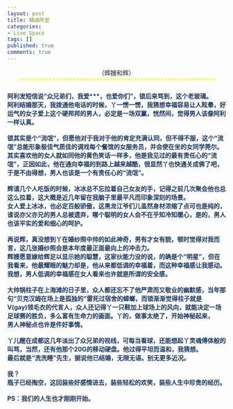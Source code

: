 ```yaml
---
layout: post
title: 精诚所至
categories:
- Live Space
tags: []
published: true
comments: true
---
```

<p><div style="text-align:center"><span style="font-weight:bold;color:rgb(23, 54, 93)"><span><a href="https://iezecq.blu.livefilestore.com/y1m_R8jMwIXfPzLywcbAMTtMsrPNI-8Jp7zJkYgu59a64T3ZJp_7uyhqhkWiNezPZMRUUcXB4ORtLC_puw5OMf5J5o0eMUXl1WxaqbcTxgv4wc7LGUDgj_qhlm0svJvZtQAhUaUqyz1hBWwAN7vIXRq2Q/3450347440_cf1661cb03.jpg" target="_blank" rel="WLPP;url=https://iezecq.blu.livefilestore.com/y1m_R8jMwIXfPzLywcbAMTtMsrPNI-8Jp7zJkYgu59a64T3ZJp_7uyhqhkWiNezPZMRUUcXB4ORtLC_puw5OMf5J5o0eMUXl1WxaqbcTxgv4wc7LGUDgj_qhlm0svJvZtQAhUaUqyz1hBWwAN7vIXRq2Q/3450347440_cf1661cb03.jpg"><img src="https://iezecq.blu.livefilestore.com/y1m_R8jMwIXfPzLywcbAMTtMsrPNI-8Jp7zJkYgu59a64T3ZJp_7uyhqhkWiNezPZMRUUcXB4ORtLC_puw5OMf5J5o0eMUXl1WxaqbcTxgv4wc7LGUDgj_qhlm0svJvZtQAhUaUqyz1hBWwAN7vIXRq2Q/3450347440_cf1661cb03.jpg" alt="" /></a></span></span><br /><span style="font-weight:bold;color:rgb(23, 54, 93)"><span></span></span>（辉嫂和辉）<br /><span style="font-weight:bold;color:rgb(255, 255, 0)"><span>**********************************************************</span></span><br style="color:rgb(255, 255, 0)" /><span style="font-weight:bold;color:rgb(255, 255, 0)"><span></span></span><br /><div style="text-align:left"><span style="font-weight:bold;color:rgb(23, 54, 93)">阿利发短信说“众兄弟们，我爱***，也爱你们”，锁后来骂到，这个老玻璃。</span><br style="font-weight:bold;color:rgb(23, 54, 93)" /><span style="font-weight:bold;color:rgb(23, 54, 93)">阿利结婚那天，我拨通他电话的时候，丫一愣一愣，我猜想幸福容易让人眩晕，好运气的女子爱上这个硬邦邦的男人，必定是一场双赢，恍然间，觉得男人该像阿利一样认真。</span><br style="font-weight:bold;color:rgb(23, 54, 93)" />
<br style="font-weight:bold;color:rgb(23, 54, 93)" /><span style="font-weight:bold;color:rgb(23, 54, 93)">锁其实是个“流氓”，但愿他对于我对于他的肯定充满认同，但不得不服，这个“流氓”总能形象极佳气质佳的调戏每个餐馆的女服务员，并会使在坐的女同学莞尔。</span><br style="font-weight:bold;color:rgb(23, 54, 93)" /><span style="font-weight:bold;color:rgb(23, 54, 93)">其实喜欢他的女人就如同他的黄色笑话一样多，他是我见过的最有责任心的“流氓”，正因如此，他在通向幸福的到路上越来越酷，很显然丫也快通关成佛了吧，于是不由得想，男人也该是一个有责任心的“流氓”。</span><br style="font-weight:bold;color:rgb(23, 54, 93)" />
<br style="font-weight:bold;color:rgb(23, 54, 93)" /><span style="font-weight:bold;color:rgb(23, 54, 93)">
辉请几个人吃饭的时候，冰冰总不忘拉着自己女友的手，记得之前几次聚会他也总这么拉着，这大概是近几年留在我脑子里最平凡而印象深刻的场景。</span><br style="font-weight:bold;color:rgb(23, 54, 93)" /><span style="font-weight:bold;color:rgb(23, 54, 93)">
女人爱上冰冰，也必定百般骄傲，这黑龙江爷们儿虽然身材浓缩了点可也是纯的，谁说亦父亦兄的男人总被遗弃，哪个聪明的女人会不在乎知冷知暖心，是的，男人也该平实的爱和细心的呵护。</span><br style="font-weight:bold;color:rgb(23, 54, 93)" />
<br style="font-weight:bold;color:rgb(23, 54, 93)" /><span style="font-weight:bold;color:rgb(23, 54, 93)">
再说辉，真没想到丫在婚纱照中帅的如此神奇，男有才女有貌，顿时觉得对我而言，这几张婚纱照会是本年度最正面最向上的冲击力。</span><br style="font-weight:bold;color:rgb(23, 54, 93)" /><span style="font-weight:bold;color:rgb(23, 54, 93)">
辉嫂愿意嫁给辉足以显示她的聪慧，这家伙能力没的说，的确是个“明星”，但在我看来，他最耀眼的魅力却是，他从来都低调的幸福着，而这种幸福感让我感动。我想，男人低调的幸福感在女人看来也许就是所谓的安全感。</span><br style="font-weight:bold;color:rgb(23, 54, 93)" />
<br style="font-weight:bold;color:rgb(23, 54, 93)" /><span style="font-weight:bold;color:rgb(23, 54, 93)">
大帅锅柱子在上海滩的日子里，众人都还忘不了他严肃而又敬业的幽默感，当年那句“贝克汉姆在场上是孤独的”雷死过宿舍的蟑螂，而锁渐渐觉得柱子就是<br />
V(gay)领毛衣的代言人，众人还记得丫一只鞋加上球场上的风向，就能决定一场足球赛的胜负，多么富有生命力的画面。丫的，做事太绝了，开始神秘起来，<br />
男人神秘点也许是件好事情。</span><br style="font-weight:bold;color:rgb(23, 54, 93)" />
<br style="font-weight:bold;color:rgb(23, 54, 93)" /><span style="font-weight:bold;color:rgb(23, 54, 93)">
丫儿醒在成都这几年淡出了众兄弟的视线，可每当看球，还能想起丫灵魂傅体般的叫骂，当然，还有他那个20G的移动硬盘。他过得平坦而温和，我猜想。</span><br style="font-weight:bold;color:rgb(23, 54, 93)" /><span style="font-weight:bold;color:rgb(23, 54, 93)">
最后就是“洗洗睡”先生，据说他已结婚，无限无语。别无更多近况。</span><br style="font-weight:bold;color:rgb(23, 54, 93)" />
<br style="font-weight:bold;color:rgb(23, 54, 93)" /><span style="font-weight:bold;color:rgb(23, 54, 93)">
我？</span><br style="font-weight:bold;color:rgb(23, 54, 93)" /><span style="font-weight:bold;color:rgb(23, 54, 93)">瓶子已经掏空，这回装些好感情进去，装些轻松的欢笑，装些人生中珍贵的经历。</span><br style="font-weight:bold;color:rgb(23, 54, 93)" /><br style="font-weight:bold;color:rgb(23, 54, 93)" /><span style="font-weight:bold;color:rgb(23, 54, 93)">PS：我们的人生也才刚刚开始。</span><br /></div><br /></div></p>
